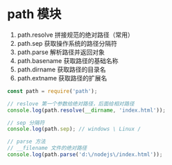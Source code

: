 # path 模块

1. path.resolve 拼接规范的绝对路径（常用）
2. path.sep 获取操作系统的路径分隔符
3. path.parse 解析路径并返回对象
4. path.basename 获取路径的基础名称
5. path.dirname 获取路径的目录名
6. path.extname 获取路径的扩展名

```js
const path = require('path');

// reslove 第一个参数给绝对路径，后面给相对路径
console.log(path.resolve(__dirname, 'index.html'));

// sep 分隔符
console.log(path.sep); // windows \ Linux /

// parse 方法
// __filename 文件的绝对路径
console.log(path.parse('d:\/nodejs\/index.html'));

```
